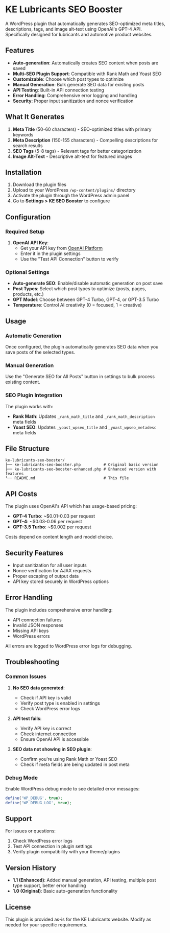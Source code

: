 # KE Lubricants SEO Booster

A WordPress plugin that automatically generates SEO-optimized meta titles, descriptions, tags, and image alt-text using OpenAI's GPT-4 API. Specifically designed for lubricants and automotive product websites.

## Features

- **Auto-generation**: Automatically creates SEO content when posts are saved
- **Multi-SEO Plugin Support**: Compatible with Rank Math and Yoast SEO
- **Customizable**: Choose which post types to optimize
- **Manual Generation**: Bulk generate SEO data for existing posts
- **API Testing**: Built-in API connection testing
- **Error Handling**: Comprehensive error logging and handling
- **Security**: Proper input sanitization and nonce verification

## What It Generates

1. **Meta Title** (50-60 characters) - SEO-optimized titles with primary keywords
2. **Meta Description** (150-155 characters) - Compelling descriptions for search results
3. **SEO Tags** (5-8 tags) - Relevant tags for better categorization
4. **Image Alt-Text** - Descriptive alt-text for featured images

## Installation

1. Download the plugin files
2. Upload to your WordPress `/wp-content/plugins/` directory
3. Activate the plugin through the WordPress admin panel
4. Go to **Settings > KE SEO Booster** to configure

## Configuration

### Required Setup

1. **OpenAI API Key**: 
   - Get your API key from [OpenAI Platform](https://platform.openai.com/api-keys)
   - Enter it in the plugin settings
   - Use the "Test API Connection" button to verify

### Optional Settings

- **Auto-generate SEO**: Enable/disable automatic generation on post save
- **Post Types**: Select which post types to optimize (posts, pages, products, etc.)
- **GPT Model**: Choose between GPT-4 Turbo, GPT-4, or GPT-3.5 Turbo
- **Temperature**: Control AI creativity (0 = focused, 1 = creative)

## Usage

### Automatic Generation
Once configured, the plugin automatically generates SEO data when you save posts of the selected types.

### Manual Generation
Use the "Generate SEO for All Posts" button in settings to bulk process existing content.

### SEO Plugin Integration

The plugin works with:
- **Rank Math**: Updates `_rank_math_title` and `_rank_math_description` meta fields
- **Yoast SEO**: Updates `_yoast_wpseo_title` and `_yoast_wpseo_metadesc` meta fields

## File Structure

```
ke-lubricants-seo-booster/
├── ke-lubricants-seo-booster.php          # Original basic version
├── ke-lubricants-seo-booster-enhanced.php # Enhanced version with features
└── README.md                              # This file
```

## API Costs

The plugin uses OpenAI's API which has usage-based pricing:
- **GPT-4 Turbo**: ~$0.01-0.03 per request
- **GPT-4**: ~$0.03-0.06 per request  
- **GPT-3.5 Turbo**: ~$0.002 per request

Costs depend on content length and model choice.

## Security Features

- Input sanitization for all user inputs
- Nonce verification for AJAX requests
- Proper escaping of output data
- API key stored securely in WordPress options

## Error Handling

The plugin includes comprehensive error handling:
- API connection failures
- Invalid JSON responses
- Missing API keys
- WordPress errors

All errors are logged to WordPress error logs for debugging.

## Troubleshooting

### Common Issues

1. **No SEO data generated**:
   - Check if API key is valid
   - Verify post type is enabled in settings
   - Check WordPress error logs

2. **API test fails**:
   - Verify API key is correct
   - Check internet connection
   - Ensure OpenAI API is accessible

3. **SEO data not showing in SEO plugin**:
   - Confirm you're using Rank Math or Yoast SEO
   - Check if meta fields are being updated in post meta

### Debug Mode

Enable WordPress debug mode to see detailed error messages:
```php
define('WP_DEBUG', true);
define('WP_DEBUG_LOG', true);
```

## Support

For issues or questions:
1. Check WordPress error logs
2. Test API connection in plugin settings
3. Verify plugin compatibility with your theme/plugins

## Version History

- **1.1 (Enhanced)**: Added manual generation, API testing, multiple post type support, better error handling
- **1.0 (Original)**: Basic auto-generation functionality

## License

This plugin is provided as-is for the KE Lubricants website. Modify as needed for your specific requirements.